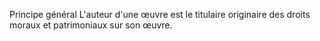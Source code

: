 Principe général
L'auteur d'une œuvre est le titulaire originaire des droits moraux et patrimoniaux sur son
œuvre.